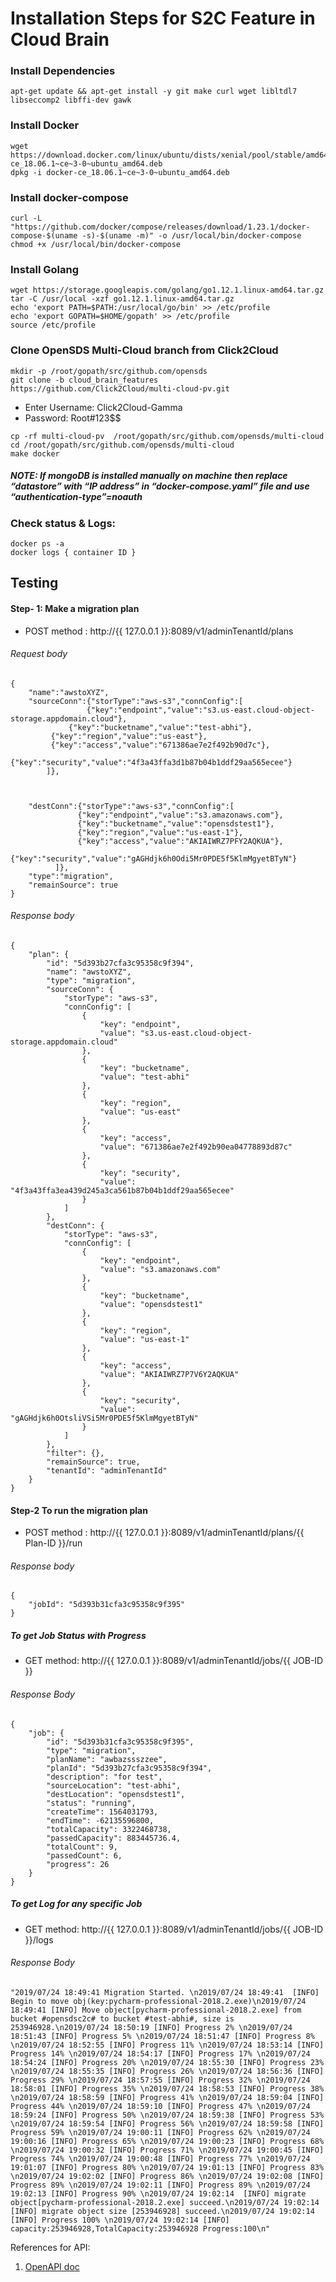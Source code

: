# Installation Steps for S2C Feature in Cloud Brain

### Install Dependencies

```cassandraql
apt-get update && apt-get install -y git make curl wget libltdl7 libseccomp2 libffi-dev gawk
```

### Install Docker

```cassandraql
wget https://download.docker.com/linux/ubuntu/dists/xenial/pool/stable/amd64/docker-ce_18.06.1~ce~3-0~ubuntu_amd64.deb
dpkg -i docker-ce_18.06.1~ce~3-0~ubuntu_amd64.deb
```

### Install docker-compose

```cassandraql
curl -L "https://github.com/docker/compose/releases/download/1.23.1/docker-compose-$(uname -s)-$(uname -m)" -o /usr/local/bin/docker-compose
chmod +x /usr/local/bin/docker-compose
```

### Install Golang

```cassandraql
wget https://storage.googleapis.com/golang/go1.12.1.linux-amd64.tar.gz
tar -C /usr/local -xzf go1.12.1.linux-amd64.tar.gz
echo 'export PATH=$PATH:/usr/local/go/bin' >> /etc/profile
echo 'export GOPATH=$HOME/gopath' >> /etc/profile
source /etc/profile
```

### Clone OpenSDS Multi-Cloud branch from Click2Cloud

```cassandraql
mkdir -p /root/gopath/src/github.com/opensds
git clone -b cloud_brain_features  https://github.com/Click2Cloud/multi-cloud-pv.git
```
* Enter Username: Click2Cloud-Gamma
* Password: Root#123$$

```cassandraql
cp -rf multi-cloud-pv  /root/gopath/src/github.com/opensds/multi-cloud
cd /root/gopath/src/github.com/opensds/multi-cloud
make docker
```

##### NOTE: If mongoDB is installed manually on machine then replace “datastore” with “IP address” in “docker-compose.yaml” file and use “authentication-type”=noauth

### Check status & Logs:
```cassandraql
docker ps -a
docker logs { container ID }
```

## Testing

#### Step- 1: Make a migration plan
* POST method : http://{{ 127.0.0.1 }}:8089/v1/adminTenantId/plans
###### Request body 
````cassandraql
{
    "name":"awstoXYZ",
    "sourceConn":{"storType":"aws-s3","connConfig":[
                 {"key":"endpoint","value":"s3.us-east.cloud-object-storage.appdomain.cloud"},
	         {"key":"bucketname","value":"test-abhi"},
		 {"key":"region","value":"us-east"},
		 {"key":"access","value":"671386ae7e2f492b90d7c"},
	         {"key":"security","value":"4f3a43ffa3d1b87b04b1ddf29aa565ecee"}
        ]},

 

    "destConn":{"storType":"aws-s3","connConfig":[
               {"key":"endpoint","value":"s3.amazonaws.com"},
               {"key":"bucketname","value":"opensdstest1"},
               {"key":"region","value":"us-east-1"},
               {"key":"access","value":"AKIAIWRZ7PFY2AQKUA"},
               {"key":"security","value":"gAGHdjk6h0Odi5Mr0PDE5f5KlmMgyetBTyN"}
          ]},
    "type":"migration",
    "remainSource": true
}
````

###### Response body

```cassandraql
{
    "plan": {
        "id": "5d393b27cfa3c95358c9f394",
        "name": "awstoXYZ",
        "type": "migration",
        "sourceConn": {
            "storType": "aws-s3",
            "connConfig": [
                {
                    "key": "endpoint",
                    "value": "s3.us-east.cloud-object-storage.appdomain.cloud"
                },
                {
                    "key": "bucketname",
                    "value": "test-abhi"
                },
                {
                    "key": "region",
                    "value": "us-east"
                },
                {
                    "key": "access",
                    "value": "671386ae7e2f492b90ea04778893d87c"
                },
                {
                    "key": "security",
                    "value": "4f3a43ffa3ea439d245a3ca561b87b04b1ddf29aa565ecee"
                }
            ]
        },
        "destConn": {
            "storType": "aws-s3",
            "connConfig": [
                {
                    "key": "endpoint",
                    "value": "s3.amazonaws.com"
                },
                {
                    "key": "bucketname",
                    "value": "opensdstest1"
                },
                {
                    "key": "region",
                    "value": "us-east-1"
                },
                {
                    "key": "access",
                    "value": "AKIAIWRZ7P7V6Y2AQKUA"
                },
                {
                    "key": "security",
                    "value": "gAGHdjk6h0OtsliVSi5Mr0PDE5f5KlmMgyetBTyN"
                }
            ]
        },
        "filter": {},
        "remainSource": true,
        "tenantId": "adminTenantId"
    }
}
```

#### Step-2 To run the migration plan

* POST method : http://{{ 127.0.0.1 }}:8089/v1/adminTenantId/plans/{{ Plan-ID }}/run

###### Response body 

```cassandraql
{
    "jobId": "5d393b31cfa3c95358c9f395"
}
```

##### To get Job Status with Progress 

* GET method: http://{{ 127.0.0.1 }}:8089/v1/adminTenantId/jobs/{{ JOB-ID }}

###### Response Body
```cassandraql
{
    "job": {
        "id": "5d393b31cfa3c95358c9f395",
        "type": "migration",
        "planName": "awbazssszzee",
        "planId": "5d393b27cfa3c95358c9f394",
        "description": "for test",
        "sourceLocation": "test-abhi",
        "destLocation": "opensdstest1",
        "status": "running",
        "createTime": 1564031793,
        "endTime": -62135596800,
        "totalCapacity": 3322468738,
        "passedCapacity": 883445736.4,
        "totalCount": 9,
        "passedCount": 6,
        "progress": 26
    }
}
```

##### To get Log for any specific Job

* GET method: http://{{ 127.0.0.1 }}:8089/v1/adminTenantId/jobs/{{ JOB-ID }}/logs

###### Response Body

```cassandraql
"2019/07/24 18:49:41 Migration Started. \n2019/07/24 18:49:41  [INFO] Begin to move obj(key:pycharm-professional-2018.2.exe)\n2019/07/24 18:49:41 [INFO] Move object[pycharm-professional-2018.2.exe] from  bucket #opensdsc2c# to bucket #test-abhi#, size is 253946928.\n2019/07/24 18:50:19 [INFO] Progress 2% \n2019/07/24 18:51:43 [INFO] Progress 5% \n2019/07/24 18:51:47 [INFO] Progress 8% \n2019/07/24 18:52:55 [INFO] Progress 11% \n2019/07/24 18:53:14 [INFO] Progress 14% \n2019/07/24 18:54:17 [INFO] Progress 17% \n2019/07/24 18:54:24 [INFO] Progress 20% \n2019/07/24 18:55:30 [INFO] Progress 23% \n2019/07/24 18:55:35 [INFO] Progress 26% \n2019/07/24 18:56:36 [INFO] Progress 29% \n2019/07/24 18:57:55 [INFO] Progress 32% \n2019/07/24 18:58:01 [INFO] Progress 35% \n2019/07/24 18:58:53 [INFO] Progress 38% \n2019/07/24 18:58:59 [INFO] Progress 41% \n2019/07/24 18:59:04 [INFO] Progress 44% \n2019/07/24 18:59:10 [INFO] Progress 47% \n2019/07/24 18:59:24 [INFO] Progress 50% \n2019/07/24 18:59:38 [INFO] Progress 53% \n2019/07/24 18:59:54 [INFO] Progress 56% \n2019/07/24 18:59:58 [INFO] Progress 59% \n2019/07/24 19:00:11 [INFO] Progress 62% \n2019/07/24 19:00:16 [INFO] Progress 65% \n2019/07/24 19:00:23 [INFO] Progress 68% \n2019/07/24 19:00:32 [INFO] Progress 71% \n2019/07/24 19:00:45 [INFO] Progress 74% \n2019/07/24 19:00:48 [INFO] Progress 77% \n2019/07/24 19:01:07 [INFO] Progress 80% \n2019/07/24 19:01:13 [INFO] Progress 83% \n2019/07/24 19:02:02 [INFO] Progress 86% \n2019/07/24 19:02:08 [INFO] Progress 89% \n2019/07/24 19:02:11 [INFO] Progress 89% \n2019/07/24 19:02:13 [INFO] Progress 90% \n2019/07/24 19:02:14  [INFO] migrate object[pycharm-professional-2018.2.exe] succeed.\n2019/07/24 19:02:14  [INFO] migrate object size [253946928] succeed.\n2019/07/24 19:02:14 [INFO] Progress 100% \n2019/07/24 19:02:14 [INFO] capacity:253946928,TotalCapacity:253946928 Progress:100\n"
```

References for API:
1. [OpenAPI doc](http://petstore.swagger.io/?url=https://raw.githubusercontent.com/opensds/multi-cloud/master/openapi-spec/swagger.yaml)
